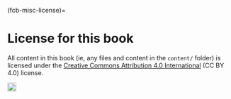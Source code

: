 (fcb-misc-license)=
# License for this book

All content in this book (ie, any files and content in the `content/` folder)
is licensed under the [Creative Commons Attribution 4.0 International](https://creativecommons.org/licenses/by/4.0/)
(CC BY 4.0) license.

<a href="https://creativecommons.org/licenses/by/4.0/"><img src="https://mirrors.creativecommons.org/presskit/buttons/80x15/png/by.png" height="20"/></a>
